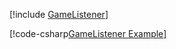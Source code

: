 [!include [GameListener](../../../examples/GameListener/README.md)]

[!code-csharp[GameListener Example](../../../examples/GameListener/GameListener.cs)]
